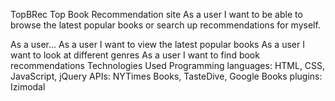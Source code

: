 TopBRec
Top Book Recommendation site
As a user I want to be able to browse the latest popular books or search up recommendations for myself.

As a user...
As a user I want to view the latest popular books
As a user I want to look at different genres
As a user I want to find book recommendations
Technologies Used
Programming languages: HTML, CSS, JavaScript, jQuery
APIs: NYTimes Books, TasteDive, Google Books
plugins: Izimodal